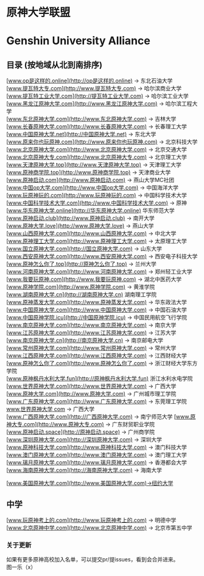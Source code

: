 # 原神大学联盟  
# Genshin University Alliance  
  
## 目录 (按地域从北到南排序)  
[www.op是这样的.online](http://op是这样的.online) → 东北石油大学  
[www.提瓦特大专.com](http://www.提瓦特大专.com) → 哈尔滨商业大学  
[www.提瓦特工业大学.com](http://提瓦特工业大学.com) → 哈尔滨工业大学  
[www.黑龙江原神大学.com](http://www.黑龙江原神大学.com) → 哈尔滨工程大学  
[www.东北原神大学.com](http://www.东北原神大学.com) → 吉林大学  
[www.长春原神大学.com](http://www.长春原神大学.com) → 长春理工大学  
[www.中国原神大学.net](http://中国原神大学.net) → 东北大学  
[www.原来你也玩原神.com](http://www.原来你也玩原神.com) → 北京科技大学  
[www.北京原神大学.com](http://www.北京原神大学.com) → 北京交通大学  
[www.北京原神大专.com](http://www.北京原神大专.com) → 北京理工大学  
[www.天津原神大学.top](http://www.天津原神大学.top) → 天津理工大学  
[www.原神商学院.top](http://www.原神商学院.top) → 天津商业大学  
[www.原神启动.com](http://www.原神启动.com) → 燕山大学MC社团  
[www.中国op大学.com](http://www.中国op大学.com) → 中国海洋大学  
[www.玩原神玩的.com](http://www.玩原神玩的.com) → 中国科学技术大学  
[www.中国科学技术大学.com](http://www.中国科学技术大学.com) → 原神  
[www.华东原神大学.online](http://华东原神大学.online) 华东师范大学  
[www.原神启动.club](http://www.原神启动.club) → 南开大学  
[www.原神大学.love](http://www.原神大学.love) → 燕山大学  
[www.山西原神大学.com](http://www.山西原神大学.com) → 中北大学  
[www.原神理工大学.com](http://www.原神理工大学.com) → 太原理工大学  
[www.国立原神大学.com](http://国立原神大学.com) → 山东大学  
[www.西安原神大学.com](http://www.西安原神大学.com) → 西安电子科技大学  
[www.原神怎么你了.top](http://原神怎么你了.top) → 兰州大学  
[www.河南原神大学.com](http://www.河南原神大学.com) → 郑州轻工业大学  
[www.我要玩原神.com](http://www.我要玩原神.com) → 湖北中医药大学  
[www.原神学院.com](http://www.原神学院.com) → 黄淮学院  
[www.湖南原神大学.cn](http://湖南原神大学.cn) 湖南理工学院  
[www.原神蒸发大学.com](http://www.原神蒸发大学.com) → 华东政法大学  
[www.中国原神大学.com](http://www.中国原神大学.com) → 中国石油大学  
[www.中国原神学院.icu](http://中国原神学院.icu) → 中国民用航空飞行学院  
[www.南京原神大学.com](http://www.南京原神大学.com) → 南京大学  
[www.江苏原神大学.com](http://www.江苏原神大学.com) → 江苏大学  
[www.南京原神大学.cn](http://南京原神大学.cn) → 南京邮电大学  
[www.常州原神大学.com](http://www.常州原神大学.com) → 常州大学  
[www.江西原神大学.com](http://www.江西原神大学.com) → 江西财经大学  
[www.原神怎么你了.com](http://www.原神怎么你了.com) → 浙江财经大学东方学院  
[www.原神枫丹水利大学.fun](http://原神枫丹水利大学.fun) 浙江水利水电学院  
[www.世界原神大学.com](http://www.世界原神大学.com) → 广西大学  
[www.原神大学.com](http://www.原神大学.com) → 广州城市理工学院  
[www.广东原神大学.com](http://www.广东原神大学.com) → 东莞理工学院  
[www.世界原神大学 com](http://www.世界原神大学.com) → 广西大学  
[www.广西原神大学.com](http://广西原神大学.com) → 南宁师范大学
[www.原神大专.com](http://www.原神大专.com) → 广东财贸职业学院  
[www.原神启动.space](http://原神启动.space) → 广州商学院  
[www.深圳原神大学.com](http://深圳原神大学.com) → 深圳大学  
[www.原神科技大学.com](http://www.原神科技大学.com) → 澳门科技大学  
[www.澳门原神大学.com](http://www.澳门原神大学.com) → 澳门理工大学  
[www.璃月原神大学.com](http://www.璃月原神大学.com) → 香港都会大学  
[www.海南原神大学.com](http://海南原神大学.com) → 海南大学  
  
[www.美国原神大学.com](http://www.美国原神大学.com)→纽约大学  
## 中学  
[www.玩原神考上的.com](http://www.玩原神考上的.com) → 明德中学  
[www.北京原神中学.com](http://www.北京原神中学.com) → 北京市第五中学  
  
### 关于更新  
如果有更多原神高校加入名单，可以提交pr/提issues，看到会合并进来。  
图一乐（x）  











